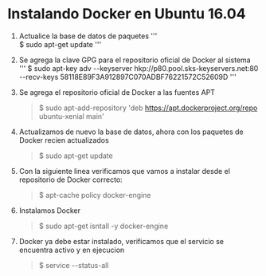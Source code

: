 # Instalando Docker en Ubuntu 16.04

1. Actualice la base de datos de paquetes
    '''   
    $ sudo apt-get update
    '''
1. Se agrega la clave GPG para el repositorio oficial de Docker al sistema
    '''
    $ sudo apt-key adv --keyserver hkp://p80.pool.sks-keyservers.net:80 --recv-keys 58118E89F3A912897C070ADBF76221572C52609D
    '''
1. Se agrega el repositorio oficial de Docker a las fuentes APT
    > $ sudo apt-add-repository 'deb https://apt.dockerproject.org/repo ubuntu-xenial main'

1. Actualizamos de nuevo la base de datos, ahora con los paquetes de Docker recien actualizados
    > $ sudo apt-get update

1. Con la siguiente linea verificamos que vamos a instalar desde el repositorio de Docker correcto:
    > $ apt-cache policy docker-engine

1. Instalamos Docker
    > $ sudo apt-get isntall -y docker-engine

1. Docker ya debe estar instalado, verificamos que el servicio se encuentra activo y en ejecucion
    > $ service --status-all

